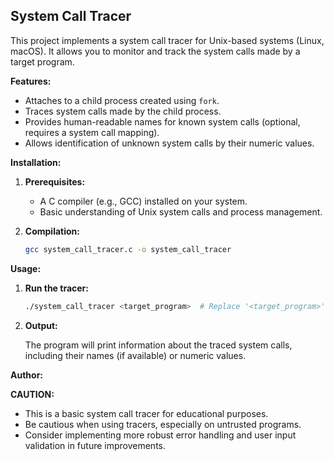 ## System Call Tracer

This project implements a system call tracer for Unix-based systems (Linux, macOS). It allows you to monitor and track the system calls made by a target program.

**Features:**

* Attaches to a child process created using `fork`.
* Traces system calls made by the child process.
* Provides human-readable names for known system calls (optional, requires a system call mapping).
* Allows identification of unknown system calls by their numeric values.

**Installation:**

1. **Prerequisites:**
    * A C compiler (e.g., GCC) installed on your system.
    * Basic understanding of Unix system calls and process management.

2. **Compilation:**

    ```bash
    gcc system_call_tracer.c -o system_call_tracer  
    ```

**Usage:**

1. **Run the tracer:**

    ```bash
    ./system_call_tracer <target_program>  # Replace '<target_program>' with the program to trace
    ```

2. **Output:**

    The program will print information about the traced system calls, including their names (if available) or numeric values.


**Author:**



**CAUTION:**

* This is a basic system call tracer for educational purposes.
* Be cautious when using tracers, especially on untrusted programs.
* Consider implementing more robust error handling and user input validation in future improvements.
